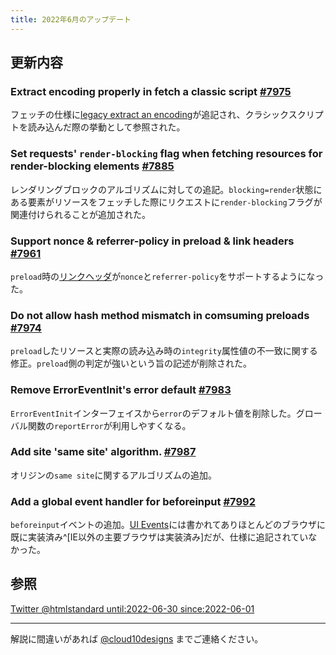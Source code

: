 ```yaml
---
title: 2022年6月のアップデート
---
```


## 更新内容

### Extract encoding properly in fetch a classic script [#7975](https://github.com/whatwg/html/pull/7975)

フェッチの仕様に[legacy extract an encoding](https://fetch.spec.whatwg.org/#legacy-extract-an-encoding)が追記され、クラシックスクリプトを読み込んだ際の挙動として参照された。

### Set requests' `render-blocking` flag when fetching resources for render-blocking elements [#7885](https://github.com/whatwg/html/pull/7885)

レンダリングブロックのアルゴリズムに対しての追記。`blocking=render`状態にある要素がリソースをフェッチした際にリクエストに`render-blocking`フラグが関連付けられることが追加された。

### Support nonce & referrer-policy in preload & link headers [#7961](https://github.com/whatwg/html/pull/7961)

`preload`時の[リンクヘッダ](https://developer.mozilla.org/ja/docs/Web/HTTP/Headers/Link)が`nonce`と`referrer-policy`をサポートするようになった。

### Do not allow hash method mismatch in comsuming preloads [#7974](https://github.com/whatwg/html/pull/7974)

`preload`したリソースと実際の読み込み時の`integrity`属性値の不一致に関する修正。`preload`側の判定が強いという旨の記述が削除された。

### Remove ErrorEventInit's error default [#7983](https://github.com/whatwg/html/pull/7983)

`ErrorEventInit`インターフェイスから`error`のデフォルト値を削除した。グローバル関数の`reportError`が利用しやすくなる。

### Add site 'same site' algorithm. [#7987](https://github.com/whatwg/html/pull/7987)

オリジンの`same site`に関するアルゴリズムの追加。

### Add a global event handler for beforeinput [#7992](https://github.com/whatwg/html/pull/7992)

`beforeinput`イベントの追加。[UI Events](https://w3c.github.io/uievents/#event-type-beforeinput)には書かれてありほとんどのブラウザに既に実装済み^[IE以外の主要ブラウザは実装済み]だが、仕様に追記されていなかった。

## 参照

[Twitter @htmlstandard until:2022-06-30 since:2022-06-01](<https://twitter.com/search?q=(from%3Ahtmlstandard)%20until%3A2022-06-30%20since%3A2022-06-01&f=live>)

---

解説に間違いがあれば [@cloud10designs](https://twitter.com/cloud10designs) までご連絡ください。
